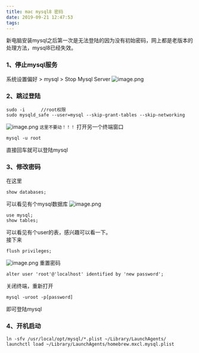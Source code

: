 ```yaml
---
title: mac mysql8 密码
date: 2019-09-21 12:47:53
tags:
---
```

新电脑安装mysql之后第一次是无法登陆的因为没有初始密码，网上都是老版本的处理方法，mysql8已经失效。
<!--more-->
### 1、停止mysql服务
系统设置偏好 > mysql > Stop Mysql Server
![image.png](1.png)
### 2、跳过登陆
```
sudo -i      //root权限
sudo mysqld_safe --user=mysql --skip-grant-tables --skip-networking
```
![image.png](2.png)
`这里不要动！！！`
打开另一个终端窗口
```
mysql -u root
```
直接回车就可以登陆mysql
### 3、修改密码
在这里
```
show databases;
```
可以看见有个mysql数据库
![image.png](3.png)
```
use mysql;
show tables;
```
可以看见有个user的表，感兴趣可以看一下。  
接下来
```
flush privileges;
```
![image.png](4.png)
重置密码
```
alter user 'root'@'localhost' identified by 'new password';
```
关闭终端，重新打开
```
mysql -uroot -p[password]
```
即可登陆mysql
### 4、开机启动
```
ln -sfv /usr/local/opt/mysql/*.plist ~/Library/LaunchAgents/
launchctl load ~/Library/LaunchAgents/homebrew.mxcl.mysql.plist
```

